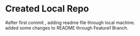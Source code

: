 # Created Local Repo
#after first commit , adding readme file through local machine.<br>
added some changes to README through Feature1 Branch.